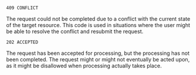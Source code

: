  `409 CONFLICT`

The request could not be completed due to a conflict with the current state of the target resource. This code is used in situations where the user might be able to resolve the conflict and resubmit the request.



`202 ACCEPTED`

The request has been accepted for processing, but the processing has not been completed. The request might or might not eventually be acted upon, as it might be disallowed when processing actually takes place.
